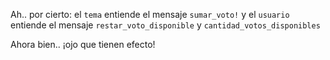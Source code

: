 Ah.. por cierto: el `tema` entiende el mensaje `sumar_voto!` y el `usuario` entiende el mensaje `restar_voto_disponible` y `cantidad_votos_disponibles`

Ahora bien.. ¡ojo que tienen efecto!